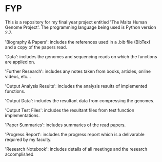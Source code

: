 # FYP
This is a repository for my final year project entitled 'The Malta Human Genome Project'.  The programming language being used is Python version 2.7.  

'Biography & Papers': includes the references used in a .bib file (BibTex) and a copy of the papers read.

'Data': includes the genomes and sequencing reads on which the functions are applied on.

'Further Research': includes any notes taken from books, articles, online videos, etc... 

'Output Analysis Results': includes the analysis results of implemented functions.

'Output Data': includes the resultant data from compressing the genomes.

'Output Test Files': includes the resultant files from test function implementations.

'Paper Summaries': includes summaries of the read papers.

'Progress Report': includes the progress report which is a delivarable required by my faculty.

'Research Notebook': includes details of all meetings and the research accomplished.  
